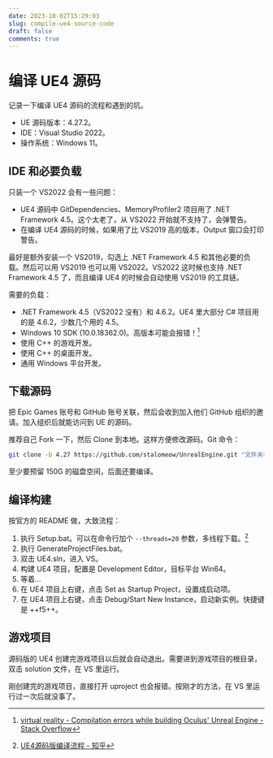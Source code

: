```yaml
---
date: 2023-10-02T15:29:03
slug: compile-ue4-source-code
draft: false
comments: true
---
```


# 编译 UE4 源码

记录一下编译 UE4 源码的流程和遇到的坑。

- UE 源码版本：4.27.2。
- IDE：Visual Studio 2022。
- 操作系统：Windows 11。

<!-- more -->

## IDE 和必要负载

只装一个 VS2022 会有一些问题：

- UE4 源码中 GitDependencies、MemoryProfiler2 项目用了 .NET Framework 4.5。这个太老了，从 VS2022 开始就不支持了，会弹警告。
- 在编译 UE4 源码的时候，如果用了比 VS2019 高的版本，Output 窗口会打印警告。

最好是额外安装一个 VS2019，勾选上 .NET Framework 4.5 和其他必要的负载。然后可以用 VS2019 也可以用 VS2022。VS2022 这时候也支持 .NET Framework 4.5 了，而且编译 UE4 的时候会自动使用 VS2019 的工具链。

需要的负载：

- .NET Framework 4.5（VS2022 没有）和 4.6.2。UE4 里大部分 C# 项目用的是 4.6.2，少数几个用的 4.5。
- Windows 10 SDK (10.0.18362.0)。高版本可能会报错！[^1]
- 使用 C++ 的游戏开发。
- 使用 C++ 的桌面开发。
- 通用 Windows 平台开发。

## 下载源码

把 Epic Games 账号和 GitHub 账号关联，然后会收到加入他们 GitHub 组织的邀请。加入组织后就能访问到 UE 的源码。

推荐自己 Fork 一下，然后 Clone 到本地。这样方便修改源码。Git 命令：

``` bash
git clone -b 4.27 https://github.com/stalomeow/UnrealEngine.git "文件夹名称"
```

至少要预留 150G 的磁盘空间，后面还要编译。

## 编译构建

按官方的 README 做，大致流程：

1. 执行 Setup.bat。可以在命令行加个 `--threads=20` 参数，多线程下载。[^2]
2. 执行 GenerateProjectFiles.bat。
3. 双击 UE4.sln，进入 VS。
4. 构建 UE4 项目，配置是 Development Editor，目标平台 Win64。
5. 等着...
6. 在 UE4 项目上右键，点击 Set as Startup Project，设置成启动项。
7. 在 UE4 项目上右键，点击 Debug/Start New Instance，启动新实例。快捷键是 ++f5++。

## 游戏项目

源码版的 UE4 创建完游戏项目以后就会自动退出。需要进到游戏项目的根目录，双击 solution 文件，在 VS 里运行。

刚创建完的游戏项目，直接打开 uproject 也会报错。按刚才的方法，在 VS 里运行过一次后就没事了。

[^1]: [virtual reality - Compilation errors while building Oculus' Unreal Engine - Stack Overflow](https://stackoverflow.com/questions/72304385/compilation-errors-while-building-oculus-unreal-engine)
[^2]: [UE4源码版编译流程 - 知乎](https://zhuanlan.zhihu.com/p/366392529)
